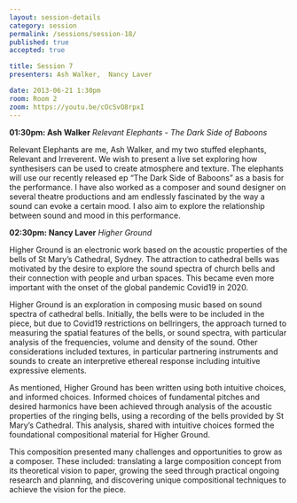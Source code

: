 ```yaml
---
layout: session-details
category: session
permalink: /sessions/session-18/
published: true
accepted: true

title: Session 7
presenters: Ash Walker,  Nancy Laver

date: 2013-06-21 1:30pm
room: Room 2
zoom: https://youtu.be/cOcSvO8rpxI
---
```


**01:30pm: Ash Walker**
_Relevant Elephants - The Dark Side of Baboons_

Relevant Elephants are me, Ash Walker, and my two stuffed elephants, Relevant and Irreverent. We wish to present a live set exploring how synthesisers can be used to create atmosphere and texture. The elephants will use our recently released ep “The Dark Side of Baboons” as a basis for the performance. I have also worked as a composer and sound designer on several theatre productions and am endlessly fascinated by the way a sound can evoke a certain mood. I also aim to explore the relationship between sound and mood in this performance. 

**02:30pm: Nancy Laver**
_Higher Ground_

Higher Ground is an electronic work based on the acoustic properties of the bells of St Mary’s Cathedral, Sydney. The attraction to cathedral bells was motivated by the desire to explore the sound spectra of church bells and their connection with people and urban spaces. This became even more important with the onset of the global pandemic Covid19 in 2020. 

Higher Ground is an exploration in composing music based on sound spectra of cathedral bells. Initially, the bells were to be included in the piece, but due to Covid19 restrictions on bellringers, the approach turned to measuring the spatial features of the bells, or sound spectra, with particular analysis of the frequencies, volume and density of the sound. Other considerations included textures, in particular partnering instruments and sounds to create an interpretive ethereal response including intuitive expressive elements. 

As mentioned, Higher Ground has been written using both intuitive choices, and informed choices. Informed choices of fundamental pitches and desired harmonics have been achieved through analysis of the acoustic properties of the ringing bells, using a recording of the bells provided by St Mary’s Cathedral. This analysis, shared with intuitive choices formed the foundational compositional material for Higher Ground. 

This composition presented many challenges and opportunities to grow as a composer. These included: translating a large composition concept from its theoretical vision to paper, growing the seed through practical ongoing research and planning, and discovering unique compositional techniques to achieve the vision for the piece. 